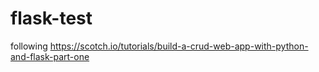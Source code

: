 # flask-test
following https://scotch.io/tutorials/build-a-crud-web-app-with-python-and-flask-part-one
